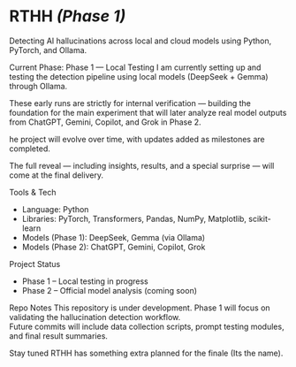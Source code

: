 # RTHH *(Phase 1)*  
Detecting AI hallucinations across local and cloud models using Python, PyTorch, and Ollama.

Current Phase: Phase 1 — Local Testing
I am currently setting up and testing the detection pipeline using local models (DeepSeek + Gemma) through Ollama.  
  
These early runs are strictly for internal verification — building the foundation for the main experiment that will later analyze real model outputs from ChatGPT, Gemini, Copilot, and Grok in Phase 2.  
 
he project will evolve over time, with updates added as milestones are completed.  
 
The full reveal — including insights, results, and a special surprise — will come at the final delivery.

Tools & Tech
- Language: Python  
- Libraries: PyTorch, Transformers, Pandas, NumPy, Matplotlib, scikit-learn  
- Models (Phase 1): DeepSeek, Gemma (via Ollama)  
- Models (Phase 2): ChatGPT, Gemini, Copilot, Grok  

Project Status
- Phase 1 – Local testing in progress  
- Phase 2 – Official model analysis (coming soon)  

Repo Notes
This repository is under development. Phase 1 will focus on validating the hallucination detection workflow.  
Future commits will include data collection scripts, prompt testing modules, and final result summaries.  

Stay tuned RTHH has something extra planned for the finale (Its the name).
